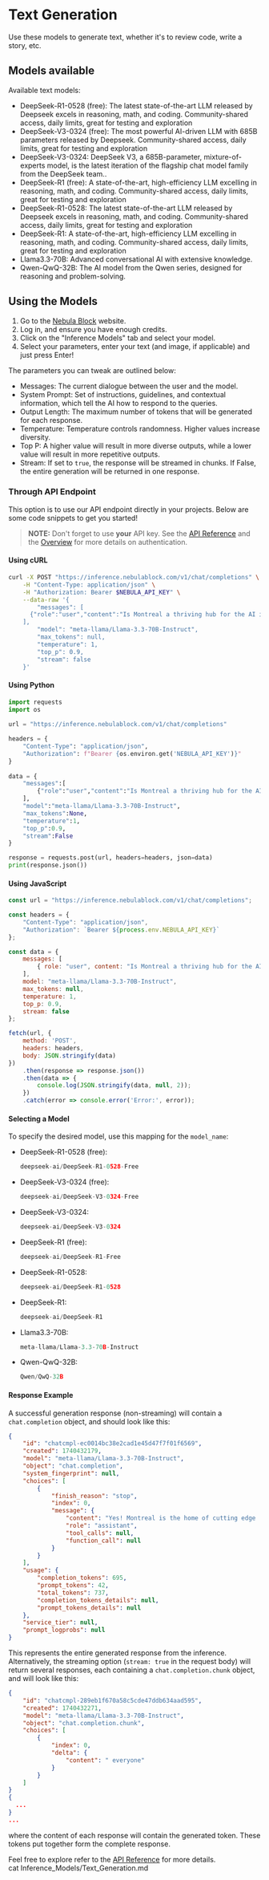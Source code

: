 # Text Generation

Use these models to generate text, whether it's to review code, write a story, etc.

## Models available

Available text models:

* DeepSeek-R1-0528 (free): The latest state-of-the-art LLM released by Deepseek excels in reasoning, math, and coding. Community-shared access, daily limits, great for testing and exploration
* DeepSeek-V3-0324 (free): The most powerful AI-driven LLM with 685B parameters released by Deepseek. Community-shared access, daily limits, great for testing and exploration
* DeepSeek-V3-0324: DeepSeek V3, a 685B-parameter, mixture-of-experts model, is the latest iteration of the flagship chat model family from the DeepSeek team..
* DeepSeek-R1 (free): A state-of-the-art, high-efficiency LLM excelling in reasoning, math, and coding. Community-shared access, daily limits, great for testing and exploration
* DeepSeek-R1-0528: The latest state-of-the-art LLM released by Deepseek excels in reasoning, math, and coding. Community-shared access, daily limits, great for testing and exploration
* DeepSeek-R1: A state-of-the-art, high-efficiency LLM excelling in reasoning, math, and coding. Community-shared access, daily limits, great for testing and exploration
* Llama3.3-70B: Advanced conversational AI with extensive knowledge.
* Qwen-QwQ-32B: The AI model from the Qwen series, designed for reasoning and problem-solving.&#x20;

## Using the Models

1. Go to the [Nebula Block](https://www.nebulablock.com) website.
2. Log in, and ensure you have enough credits.
3. Click on the "Inference Models" tab and select your model.
4. Select your parameters, enter your text (and image, if applicable) and just press Enter!

The parameters you can tweak are outlined below:

* Messages: The current dialogue between the user and the model.
* System Prompt: Set of instructions, guidelines, and contextual information, which tell the AI how to respond to the queries.
* Output Length: The maximum number of tokens that will be generated for each response.
* Temperature: Temperature controls randomness. Higher values increase diversity.
* Top P: A higher value will result in more diverse outputs, while a lower value will result in more repetitive outputs.
* Stream: If set to `true`, the response will be streamed in chunks. If False, the entire generation will be returned in one response.

### Through API Endpoint

This option is to use our API endpoint directly in your projects. Below are some code snippets to get you started!

> **NOTE:** Don't forget to use **your** API key. See the [API Reference](../API_Reference/Authentication.md) and the [Overview](../API_Key/Overview.md) for more details on authentication.

#### Using cURL

```bash
curl -X POST "https://inference.nebulablock.com/v1/chat/completions" \
    -H "Content-Type: application/json" \
    -H "Authorization: Bearer $NEBULA_API_KEY" \
    --data-raw '{
        "messages": [
	  {"role":"user","content":"Is Montreal a thriving hub for the AI industry?"}
	],
        "model": "meta-llama/Llama-3.3-70B-Instruct",
        "max_tokens": null, 
        "temperature": 1,
        "top_p": 0.9,
        "stream": false
    }'
```

#### Using Python

```python
import requests 
import os
 
url = "https://inference.nebulablock.com/v1/chat/completions"

headers = { 
    "Content-Type": "application/json", 
    "Authorization": f"Bearer {os.environ.get('NEBULA_API_KEY')}" 
} 
 
data = {
    "messages":[
		{"role":"user","content":"Is Montreal a thriving hub for the AI industry?"}
	],
    "model":"meta-llama/Llama-3.3-70B-Instruct",
    "max_tokens":None,
    "temperature":1,
    "top_p":0.9,
    "stream":False
}

response = requests.post(url, headers=headers, json=data) 
print(response.json())
```

#### Using JavaScript

```javascript
const url = "https://inference.nebulablock.com/v1/chat/completions";

const headers = {
    "Content-Type": "application/json",
    "Authorization": `Bearer ${process.env.NEBULA_API_KEY}`
};

const data = {
    messages: [
        { role: "user", content: "Is Montreal a thriving hub for the AI industry?" }
    ],
    model: "meta-llama/Llama-3.3-70B-Instruct",
    max_tokens: null,
    temperature: 1,
    top_p: 0.9,
    stream: false
};

fetch(url, {
    method: 'POST',
    headers: headers,
    body: JSON.stringify(data)
})
    .then(response => response.json())
    .then(data => {
        console.log(JSON.stringify(data, null, 2));
    })
    .catch(error => console.error('Error:', error));
```

#### Selecting a Model

To specify the desired model, use this mapping for the `model_name`:

*   DeepSeek-R1-0528 (free):&#x20;

    ```python
    deepseek-ai/DeepSeek-R1-0528-Free
    ```
*   DeepSeek-V3-0324 (free):

    ```python
    deepseek-ai/DeepSeek-V3-0324-Free
    ```
*   DeepSeek-V3-0324:&#x20;

    ```python
    deepseek-ai/DeepSeek-V3-0324
    ```
*   DeepSeek-R1 (free):&#x20;

    ```python
    deepseek-ai/DeepSeek-R1-Free
    ```
*   DeepSeek-R1-0528:&#x20;

    ```python
    deepseek-ai/DeepSeek-R1-0528
    ```
*   DeepSeek-R1:&#x20;

    ```python
    deepseek-ai/DeepSeek-R1
    ```
*   Llama3.3-70B:&#x20;

    ```python
    meta-llama/Llama-3.3-70B-Instruct
    ```
*   Qwen-QwQ-32B:

    ```python
    Qwen/QwQ-32B
    ```

#### Response Example

A successful generation response (non-streaming) will contain a `chat.completion` object, and should look like this:

```json
{
    "id": "chatcmpl-ec0014bc38e2cad1e45d47f7f01f6569",
    "created": 1740432179,
    "model": "meta-llama/Llama-3.3-70B-Instruct",
    "object": "chat.completion",
    "system_fingerprint": null,
    "choices": [
        {
            "finish_reason": "stop",
            "index": 0,
            "message": {
                "content": "Yes! Montreal is the home of cutting edge ... research.",
                "role": "assistant",
                "tool_calls": null,
                "function_call": null
            }
        }
    ],
    "usage": {
        "completion_tokens": 695,
        "prompt_tokens": 42,
        "total_tokens": 737,
        "completion_tokens_details": null,
        "prompt_tokens_details": null
    },
    "service_tier": null,
    "prompt_logprobs": null
}
```

This represents the entire generated response from the inference. Alternatively, the streaming option (`stream: true` in the request body) will return several responses, each containing a `chat.completion.chunk` object, and will look like this:

```json
{
    "id": "chatcmpl-289eb1f670a58c5cde47ddb634aad595",
    "created": 1740432271,
    "model": "meta-llama/Llama-3.3-70B-Instruct",
    "object": "chat.completion.chunk",
    "choices": [
        {
            "index": 0,
            "delta": {
                "content": " everyone"
            }
        }
    ]
}
{ 
  ...
}
...
```

where the content of each response will contain the generated token. These tokens put together form the complete response.

Feel free to explore refer to the [API Reference](../API_Reference/Inference_Models/Generate_Text.md) for more details.\
cat Inference\_Models/Text\_Generation.md
